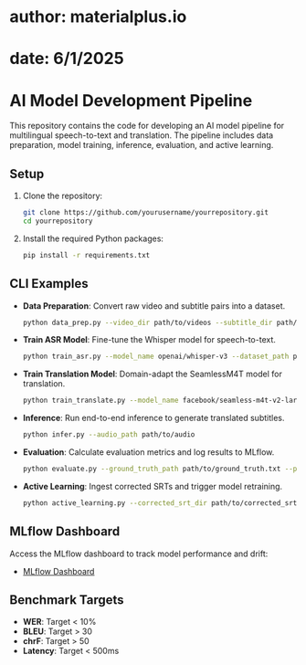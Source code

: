 # author: materialplus.io
# date: 6/1/2025

# AI Model Development Pipeline

This repository contains the code for developing an AI model pipeline for multilingual speech-to-text and translation. The pipeline includes data preparation, model training, inference, evaluation, and active learning.

## Setup

1. Clone the repository:
   ```bash
   git clone https://github.com/yourusername/yourrepository.git
   cd yourrepository
   ```

2. Install the required Python packages:
   ```bash
   pip install -r requirements.txt
   ```

## CLI Examples

- **Data Preparation**: Convert raw video and subtitle pairs into a dataset.
  ```bash
  python data_prep.py --video_dir path/to/videos --subtitle_dir path/to/subtitles
  ```

- **Train ASR Model**: Fine-tune the Whisper model for speech-to-text.
  ```bash
  python train_asr.py --model_name openai/whisper-v3 --dataset_path path/to/dataset
  ```

- **Train Translation Model**: Domain-adapt the SeamlessM4T model for translation.
  ```bash
  python train_translate.py --model_name facebook/seamless-m4t-v2-large --dataset_path path/to/dataset
  ```

- **Inference**: Run end-to-end inference to generate translated subtitles.
  ```bash
  python infer.py --audio_path path/to/audio
  ```

- **Evaluation**: Calculate evaluation metrics and log results to MLflow.
  ```bash
  python evaluate.py --ground_truth_path path/to/ground_truth.txt --predictions_path path/to/predictions.txt
  ```

- **Active Learning**: Ingest corrected SRTs and trigger model retraining.
  ```bash
  python active_learning.py --corrected_srt_dir path/to/corrected_srts
  ```

## MLflow Dashboard

Access the MLflow dashboard to track model performance and drift:
- [MLflow Dashboard](http://localhost:5000)

## Benchmark Targets

- **WER**: Target < 10%
- **BLEU**: Target > 30
- **chrF**: Target > 50
- **Latency**: Target < 500ms
